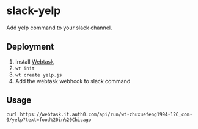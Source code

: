 # slack-yelp

Add yelp command to your slack channel.

## Deployment

1. Install [Webtask](https://webtask.io/)
2. `wt init`
3. `wt create yelp.js`
4. Add the webtask webhook to slack command

## Usage

`curl https://webtask.it.auth0.com/api/run/wt-zhuxuefeng1994-126_com-0/yelp?text=food%20in%20Chicago`

